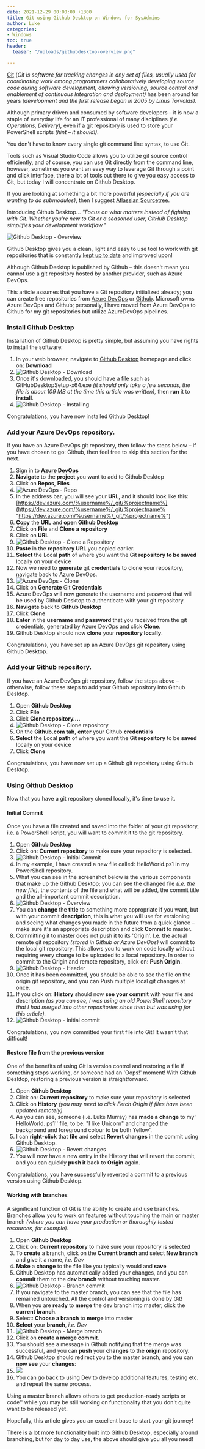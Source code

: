 ```yaml
---
date: 2021-12-29 00:00:00 +1300
title: Git using Github Desktop on Windows for SysAdmins
author: Luke
categories:
- Windows
toc: true
header:
  teaser: "/uploads/githubdesktop-overview.png"

---
```

[Git](https://en.wikipedia.org/wiki/Git) (_Git is software for tracking changes in any set of files, usually used for coordinating work among programmers collaboratively developing source code during software development, allowing versioning, source control and enablement of continuous Integration and deployment)_ has been around for years _(development and the first release began in 2005 by Linus Torvolds)_.

Although primary driven and consumed by software developers – it is now a staple of everyday life for an IT professional of many disciplines _(i.e. Operations, Delivery),_ even if a git repository is used to store your PowerShell scripts _(hint – it should!)_.

You don't have to know every single git command line syntax, to use Git.

Tools such as Visual Studio Code allows you to utilize git source control efficiently, and of course, you can use Git directly from the command line, however, sometimes you want an easy way to leverage Git through a point and click interface, there a lot of tools out there to give you easy access to Git, but today I will concentrate on Github Desktop.

If you are looking at something a bit more powerful _(especially if you are wanting to do submodules)_, then I suggest [Atlassian Sourcetree](https://www.atlassian.com/software/sourcetree "Atlassian Sourcetree").

Introducing Github Desktop... _"Focus on what matters instead of fighting with Git. Whether you're new to Git or a seasoned user, GitHub Desktop simplifies your development workflow."_

![Github Desktop - Overview](/uploads/githubdesktop-overview.png "Github Desktop - Overview")

Github Desktop gives you a clean, light and easy to use tool to work with git repositories that is constantly [kept up to date](https://github.com/desktop/desktop "Github Desktop - Github") and improved upon!

Although Github Desktop is published by Github – this doesn't mean you cannot use a git repository hosted by another provider, such as Azure DevOps.

This article assumes that you have a Git repository initialized already; you can create free repositories from [Azure DevOps](https://azure.microsoft.com/en-us/services/devops/?nav=min "Azure DevOps") or [Github](https://github.com/ "GitHub"). Microsoft owns Azure DevOps and Github; personally, I have moved from Azure DevOps to Github for my git repositories but utilize AzureDevOps pipelines.

### Install Github Desktop

Installation of Github Desktop is pretty simple, but assuming you have rights to install the software:

1. In your web browser, navigate to [Github Desktop](https://desktop.github.com/) homepage and click on: **Download**
2. ![Github Desktop - Download](/uploads/githubdesktop-download.png "Github Desktop - Download")
3. Once it's downloaded, you should have a file such as GitHubDesktopSetup-x64.exe _(it should only take a few seconds, the file is about 109 MB at the time this article was written),_ then **run** it to **install**.
4. ![Github Desktop - Installing](/uploads/githubdesktop-installing.png "Github Desktop - Installing")

Congratulations, you have now installed Github Desktop!

### Add your Azure DevOps repository.

If you have an Azure DevOps git repository, then follow the steps below – if you have chosen to go: Github, then feel free to skip this section for the next.

 1. Sign in to [**Azure DevOps**](https://azure.microsoft.com/en-us/services/devops/?nav=min "Azure DevOps")
 2. **Navigate** to the **project** you want to add to Github Desktop
 3. Click on **Repos**, **Files**
 4. ![Azure DevOps - Repo](/uploads/azuredevops-repos.png "Azure DevOps - Repo")
 5. In the address bar, you will see your **URL**, and it should look like this: [https://dev.azure.com/%username%/_git/%projectname%](https://dev.azure.com/%username%/_git/%projectname% "https://dev.azure.com/%username%/_git/%projectname%")
 6. **Copy** the **URL** and **open Github Desktop**
 7. Click on **File** and **Clone a repository**
 8. Click on **URL**
 9. ![Github Desktop - Clone a Repository](/uploads/githubdesktop-clonearepo.png "Github Desktop - Clone a Repository")
10. **Paste** in the **repository URL** you copied earlier.
11. **Select** the Local **path** of where you want the Git **repository to be saved** locally on your device
12. Now we need to **generate** git **credentials** to clone your repository, navigate back to Azure DevOps.
13. ![Azure DevOps - Clone](/uploads/azuredevops-clonerepo.png "Azure DevOps - Clone")
14. Click on **Generate** Git **Credentials**
15. Azure DevOps will now generate the username and password that will be used by Github Desktop to authenticate with your git repository.
16. **Navigate** back to **Github Desktop**
17. Click **Clone**
18. **Enter** in the **username** and **password** that you received from the git credentials, generated by Azure DevOps and click **Clone**.
19. Github Desktop should now **clone** your **repository locally**.

Congratulations, you have set up an Azure DevOps git repository using Github Desktop.

### Add your Github repository.

If you have an Azure DevOps git repository, follow the steps above – otherwise, follow these steps to add your Github repository into Github Desktop.

1. Open **Github Desktop**
2. Click **File**
3. Click **Clone repository….**
4. ![Github Desktop - Clone repository](/uploads/githubdesktop-cloneareposnap.png "Github Desktop - Clone repository")
5. On the **Github.com tab**, **enter** your Github **credentials**
6. **Select** the Local **path** of where you want the Git **repository** to be **saved** locally on your device
7. Click **Clone**

Congratulations, you have now set up a Github git repository using Github Desktop.

### Using Github Desktop

Now that you have a git repository cloned locally, it's time to use it.

#### Initial Commit

Once you have a file created and saved into the folder of your git repository, i.e. a PowerShell script, you will want to commit it to the git repository.

 1. Open **Github Desktop**
 2. Click on: **Current repository** to make sure your repository is selected.
 3. ![Github Desktop - Initial Commit](/uploads/githubdesktop-initialhelloworld.png "Github Desktop - Initial Commit")
 4. In my example, I have created a new file called: HelloWorld.ps1 in my PowerShell repository.
 5. What you can see in the screenshot below is the various components that make up the Github Desktop; you can see the changed file _(i.e. the new file)_, the contents of the file and what will be added, the commit title and the all-important commit description.
 6. ![Github Desktop - Overview](/uploads/githubdesktop-productoverview.png "Github Desktop - Overview")
 7. You can **change** the **title** to something more appropriate if you want, but with your commit **description**, this is what you will use for versioning and seeing what changes you made in the future from a quick glance – make sure it's an appropriate description and click **Commit** to master.
 8. Committing it to master does not push it to its 'Origin'. I.e. the actual remote git repository _(stored in Github or Azure DevOps)_ will commit to the local git repository. This allows you to work on code locally without requiring every change to be uploaded to a local repository. In order to commit to the Origin and remote repository, click on: **Push Origin**.
 9. ![Github Desktop - Header](/uploads/githubdesktop-header.png "Github Desktop - Header")
10. Once it has been committed, you should be able to see the file on the origin git repository, and you can Push multiple local git changes at once.
11. If you click on: **History** should now **see your commit** with your file and description _(as you can see, I was using an old PowerShell repository that I had merged into other repositories since then but was using for this article)._
12. ![Github Desktop - Initial commit](/uploads/githubdesktop-initialhelloworldcommit.png "Github Desktop - Initial commit")

Congratulations, you now committed your first file into Git! It wasn't that difficult!

#### Restore file from the previous version

One of the benefits of using Git is version control and restoring a file if something stops working, or someone had an 'Oops!' moment! With Github Desktop, restoring a previous version is straightforward.

1. Open **Github Desktop**
2. Click on: **Current repository** to make sure your repository is selected
3. Click on **History** _(you may need to click Fetch Origin if files have been updated remotely)_
4. As you can see, someone (i.e. Luke Murray) has **made a** **change** to my' HelloWorld. ps1'' file, to be: "I like Unicorn" and changed the background and foreground colour to be both Yellow'.
5. I can **right-click** that **file** and select **Revert changes** in the commit using Github Desktop.
6. ![Github Desktop - Revert changes](/uploads/githubdesktop-revertchanges.png "Github Desktop - Revert changes")
7. You will now have a new entry in the History that will revert the commit, and you can quickly **push it** back to **Origin** again.

Congratulations, you have successfully reverted a commit to a previous version using Github Desktop.

#### Working with branches

A significant function of Git is the ability to create and use branches. Branches allow you to work on features without touching the main or master branch _(where you can have your production or thoroughly tested resources, for example)_.

 1. Open **Github Desktop**
 2. Click on: **Current repository** to make sure your repository is selected
 3. To **create** a branch, click on the **Current branch** and select **New branch** and give it a name, _i.e. Dev_
 4. **Make** a **change** to the **file** like you typically would and **save**
 5. Github Desktop has automatically added your changes, and you can **commit** them to the **dev branch** without touching master.
 6. ![Github Desktop - Branch commit](/uploads/githubdesktop-branchcommit.png "Github Desktop - Branch commit")
 7. If you navigate to the master branch, you can see that the file has remained untouched. All the control and versioning is done by Git!
 8. When you are **ready** to **merge** the dev branch into master, click the **current branch**.
 9. Select: **Choose a branch** to **merge** into master
10. **Select** your **branch**, _i.e. Dev_
11. ![Github Desktop - Merge branch](/uploads/githubdesktop-branchmerge.png "Github Desktop - Merge branch")
12. Click on **create a merge commit**.
13. You should see a message in Github notifying that the merge was successful, and you can **push** your **changes** to the **origin** repository.
14. Github Desktop should redirect you to the master branch, and you can **now see** your **changes**:
15. ![](/uploads/githubdesktop-branchcommited.png)
16. You can go back to using Dev to develop additional features, testing etc. and repeat the same process.

Using a master branch allows others to get production-ready scripts or code'' while you may be still working on functionality that you don't quite want to be released yet.

Hopefully, this article gives you an excellent base to start your git journey! 

There is a lot more functionality built into Github Desktop, especially around branching, but for day to day use, the above should give you all you need!